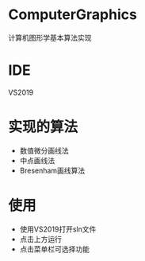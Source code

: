 # ComputerGraphics
计算机图形学基本算法实现
# IDE
VS2019
# 实现的算法
+ 数值微分画线法
+ 中点画线法
+ Bresenham画线算法
# 使用
+ 使用VS2019打开sln文件
+ 点击上方运行
+ 点击菜单栏可选择功能
